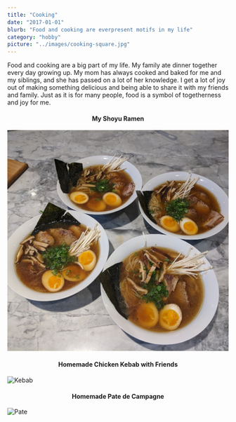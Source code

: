 ```yaml
---
title: "Cooking"
date: "2017-01-01"
blurb: "Food and cooking are everpresent motifs in my life"
category: "hobby"
picture: "../images/cooking-square.jpg"
---
```


Food and cooking are a big part of my life. My family ate dinner together every day growing up. My mom has always cooked and baked for me and my siblings, and she has passed on a lot of her knowledge. I get a lot of joy out of making something delicious and being able to share it with my friends and family. Just as it is for many people, food is a symbol of togetherness and joy for me.

<h4 style="text-align: center;">My Shoyu Ramen</h4>

![Ramen](../images/cooking-square.jpg "Shoyu Ramen")

<h4 style="text-align: center;">Homemade Chicken Kebab with Friends</h4>

![Kebab](../images/cooking-kebab.jpg "Chicken Kebab")

<h4 style="text-align: center;">Homemade Pate de Campagne</h4>

![Pate](../images/cooking-pate.jpg "Pate de Campagne")